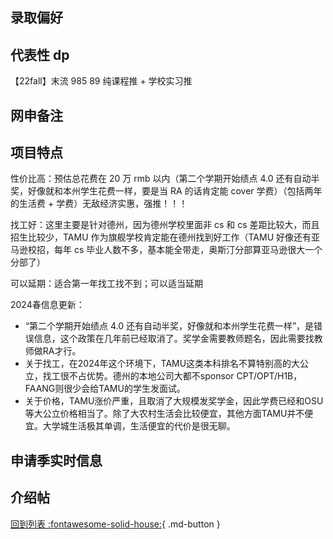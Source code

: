 ## 录取偏好

## 代表性 dp

【22fall】末流 985 89 纯课程推 + 学校实习推

## 网申备注

## 项目特点

性价比高：预估总花费在 20 万 rmb 以内（第二个学期开始绩点 4.0 还有自动半奖，好像就和本州学生花费一样，要是当 RA 的话肯定能 cover 学费）（包括两年的生活费 + 学费）无敌经济实惠，强推！！！

找工好：这里主要是针对德州，因为德州学校里面非 cs 和 cs 差距比较大，而且招生比较少，TAMU 作为旗舰学校肯定能在德州找到好工作（TAMU 好像还有亚马逊校招，每年 cs 毕业人数不多，基本能全带走，奥斯汀分部算亚马逊很大一个分部了）

可以延期：适合第一年找工找不到；可以适当延期

2024春信息更新：
- “第二个学期开始绩点 4.0 还有自动半奖，好像就和本州学生花费一样”，是错误信息，这个政策在几年前已经取消了。奖学金需要教师题名，因此需要找教师做RA才行。
- 关于找工，在2024年这个环境下，TAMU这类本科排名不算特别高的大公立，找工很不占优势。德州的本地公司大都不sponsor CPT/OPT/H1B，FAANG则很少会给TAMU的学生发面试。
- 关于价格，TAMU涨价严重，且取消了大规模发奖学金，因此学费已经和OSU等大公立价格相当了。除了大农村生活会比较便宜，其他方面TAMU并不便宜。大学城生活极其单调，生活便宜的代价是很无聊。

## 申请季实时信息

## 介绍帖

[回到列表 :fontawesome-solid-house:](grade.md){ .md-button }
